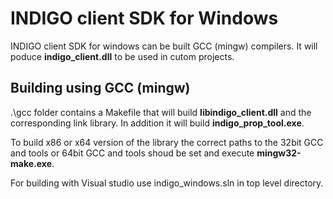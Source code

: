 # INDIGO client SDK for Windows

INDIGO client SDK for windows can be built GCC (mingw) compilers. It will poduce **indigo_client.dll** to be used in cutom projects.

## Building using GCC (mingw)
.\gcc folder contains a Makefile that will build **libindigo_client.dll** and the corresponding link library. In addition it will build **indigo_prop_tool.exe**.

To build x86 or x64 version of the library the correct paths to the 32bit GCC and tools or 64bit GCC and tools shoud be set and execute **mingw32-make.exe**.

For building with Visual studio use indigo_windows.sln in top level directory.

